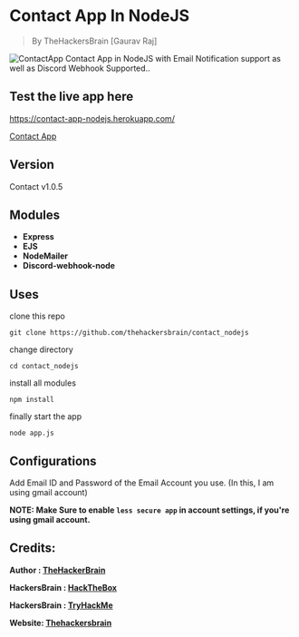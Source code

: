 # Contact App In NodeJS

> By TheHackersBrain [Gaurav Raj]

![ContactApp](https://thehackersbrain.github.io/images/joker/contact_app.png)
Contact App in NodeJS with Email Notification support as well as Discord Webhook Supported..

## Test the live app here

https://contact-app-nodejs.herokuapp.com/

[Contact App](https://contact-app-nodejs.herokuapp.com/)

## Version

Contact v1.0.5

## Modules

-   **Express**
-   **EJS**
-   **NodeMailer**
-   **Discord-webhook-node**

## Uses

clone this repo

```
git clone https://github.com/thehackersbrain/contact_nodejs
```

change directory

```
cd contact_nodejs
```

install all modules

```
npm install
```

finally start the app

```
node app.js
```

## Configurations

Add Email ID and Password of the Email Account you use. (In this, I am using gmail account)

**NOTE: Make Sure to enable `less secure app` in account settings, if you're using gmail account.**

## Credits:

**Author : [TheHackerBrain](https://github.com/thehackersbrain/)**

**HackersBrain : [HackTheBox](https://www.hackthebox.eu/profile/303514)**

**HackersBrain : [TryHackMe](https://tryhackme.com/p/hackersbrain)**

**Website: [Thehackersbrain](https://thehackersbrain.pythonanywhere.com/)**
